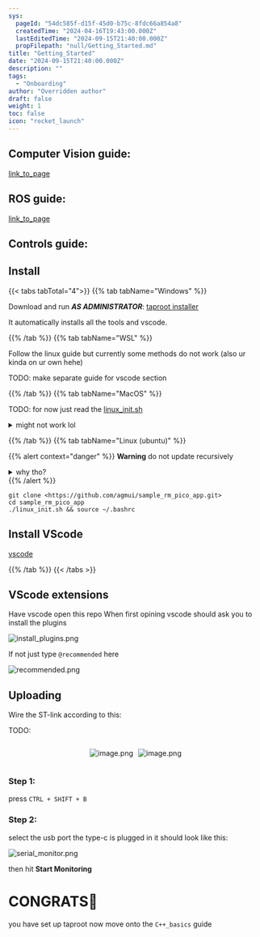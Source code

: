 ```yaml
---
sys:
  pageId: "54dc585f-d15f-45d0-b75c-8fdc66a854a8"
  createdTime: "2024-04-16T19:43:00.000Z"
  lastEditedTime: "2024-09-15T21:40:00.000Z"
  propFilepath: "null/Getting_Started.md"
title: "Getting_Started"
date: "2024-09-15T21:40:00.000Z"
description: ""
tags:
  - "Onboarding"
author: "Overridden author"
draft: false
weight: 1
toc: false
icon: "rocket_launch"
---
```


## Computer Vision guide:

[link_to_page](86d45bc0-388b-4d26-8848-44f255f73d0e)

## ROS guide:

[link_to_page](3c76c1de-ec8f-46d6-8b0a-294005edc2d5)

## Controls guide:

## Install

{{< tabs tabTotal="4">}}
{{% tab tabName="Windows" %}}

Download and run _**AS ADMINISTRATOR**_: [taproot installer](https://github.com/Thornbots/TeachingFreshies/releases/tag/1.0)

It automatically installs all the tools and vscode.

{{% /tab %}}
{{% tab tabName="WSL" %}}

Follow the linux guide but currently some methods do not work (also ur kinda on ur own hehe)

TODO: make separate guide for vscode section

{{% /tab %}}
{{% tab tabName="MacOS" %}}

TODO: for now just read the [linux_init.sh](https://github.com/agmui/sample_rm_pico_app/blob/main/linux_init.sh)

<details>
<summary>might not work lol</summary>

`brew install libusb pkg-config`

Next install: [vscode](https://code.visualstudio.com/Download)

</details>

{{% /tab %}}
{{% tab tabName="Linux (ubuntu)" %}}

{{% alert context="danger" %}}
**Warning** do not update recursively
<details>
<summary>why tho?</summary>
There are some submodules that may go on for a while (like tinyusb) and I highly
recommend you don't need to get them.
If you want to see what submodules I update just look in `linux_init.sh`
</details>
{{% /alert %}}

```shell
git clone <https://github.com/agmui/sample_rm_pico_app.git>
cd sample_rm_pico_app
./linux_init.sh && source ~/.bashrc
```

## Install VScode

[vscode](https://code.visualstudio.com/Download)

{{% /tab %}}
{{< /tabs >}}

## VScode extensions

Have vscode open this repo
When first opining vscode should ask you to install the plugins

![install_plugins.png](https://prod-files-secure.s3.us-west-2.amazonaws.com/d518164a-d88e-44d1-a4ee-3adb3bd8bce0/89bd30f0-1825-4e77-867b-0a41ce370880/install_plugins.png?X-Amz-Algorithm=AWS4-HMAC-SHA256&X-Amz-Content-Sha256=UNSIGNED-PAYLOAD&X-Amz-Credential=ASIAZI2LB466UIOGET65%2F20250205%2Fus-west-2%2Fs3%2Faws4_request&X-Amz-Date=20250205T040953Z&X-Amz-Expires=3600&X-Amz-Security-Token=IQoJb3JpZ2luX2VjECAaCXVzLXdlc3QtMiJHMEUCIQDR9tEBxHhRxae57xDTJLEn4jaQXZebERMEzstB%2F70ylAIgMtO1oV5on38wdWoeiCOStmdtUZ19nYCtCbwKT%2FN7mJ4q%2FwMIORAAGgw2Mzc0MjMxODM4MDUiDPKVzbHBjsZWs384nCrcA3Tl3jB0Yl2GoQKeAG8wBo5iRD6kDayfROa7f1DYbEJUxteWoLJdKHofuSnC4Y9QdkBi0MgDjmSptAN8eicJWiGbMvHgGbFVJiXhVPt6IfKE07FjV0bL3I1LxWh1PooP4q8GqDFF4jTqIbD7nq8egltwqpOBN3IYZcrPlXngU%2FGaFuGoZ3%2B0%2FqVKcZtT0nPmQQMXOzDJ0hkTsTVcoI6Tyq%2FjjfuxdYKR1iyuQZBUzTe6lNOglg%2BAJ8bcB43a7ZltOsOfOWORMRlbd4da%2BTM3O54dGE2YCoPfcyN2WwKbuu10YVkP7tw0mftcyHqcPs3yvkva3VgecqClExdVYpToJaAplF4ncPJ3W5AM2%2FDUuGbKhGhja7r4qvLIBPlVVa%2B4Gm3hmtRq33IzjHIliK3g5gv7koyqIwY4IVmENpj3vQn8wlWGCEk4WkTmztGPA9dHQu8tGhSyFUli%2B9ZpV1u4jbM04Wvvqp%2Fd82bIskM3IACGDpsUAo8uzJDNkui1zHXwOs2MuiMtYTXGc1nW77F2L8r%2F59PAIXGahRhNrGa9rJOAlDvXfPnvskECyd1VAE8SaqYEXC7xcjoKjHxwTdE6EgPoImGip4i7aREhYuyikWZGN2azgab0S3%2BokBczMObPir0GOqUBK6QyU%2FMMtMZ8s4sE4xTG7nCqgDA6aAPRGR29xhsu9Av%2B0kqyv72YlBGFnQay42xYSrXSZHOkubghI28jftpCIpyWG7Rm8qUp%2BZZV3TlvQ8QwAXj5VNg1OtlsX8GM3Rx5Eayt59YvgFSS28WH6DCDE0bYokrOPXSz5ADsLvgEj4F853JhCfYGvQq%2Bs8Yh4Qr%2BiFxAtNUtVnbQ8byjQ67VbqkY3Pua&X-Amz-Signature=80be77a8da8913469c6b509a3db655c7b67eb74b0947ea5bb4599fd8d2994383&X-Amz-SignedHeaders=host&x-id=GetObject)

If not just type `@recommended` here  

![recommended.png](https://prod-files-secure.s3.us-west-2.amazonaws.com/d518164a-d88e-44d1-a4ee-3adb3bd8bce0/61e661e9-5d85-4dfc-be0d-8d2097a5e793/recommended.png?X-Amz-Algorithm=AWS4-HMAC-SHA256&X-Amz-Content-Sha256=UNSIGNED-PAYLOAD&X-Amz-Credential=ASIAZI2LB466UIOGET65%2F20250205%2Fus-west-2%2Fs3%2Faws4_request&X-Amz-Date=20250205T040953Z&X-Amz-Expires=3600&X-Amz-Security-Token=IQoJb3JpZ2luX2VjECAaCXVzLXdlc3QtMiJHMEUCIQDR9tEBxHhRxae57xDTJLEn4jaQXZebERMEzstB%2F70ylAIgMtO1oV5on38wdWoeiCOStmdtUZ19nYCtCbwKT%2FN7mJ4q%2FwMIORAAGgw2Mzc0MjMxODM4MDUiDPKVzbHBjsZWs384nCrcA3Tl3jB0Yl2GoQKeAG8wBo5iRD6kDayfROa7f1DYbEJUxteWoLJdKHofuSnC4Y9QdkBi0MgDjmSptAN8eicJWiGbMvHgGbFVJiXhVPt6IfKE07FjV0bL3I1LxWh1PooP4q8GqDFF4jTqIbD7nq8egltwqpOBN3IYZcrPlXngU%2FGaFuGoZ3%2B0%2FqVKcZtT0nPmQQMXOzDJ0hkTsTVcoI6Tyq%2FjjfuxdYKR1iyuQZBUzTe6lNOglg%2BAJ8bcB43a7ZltOsOfOWORMRlbd4da%2BTM3O54dGE2YCoPfcyN2WwKbuu10YVkP7tw0mftcyHqcPs3yvkva3VgecqClExdVYpToJaAplF4ncPJ3W5AM2%2FDUuGbKhGhja7r4qvLIBPlVVa%2B4Gm3hmtRq33IzjHIliK3g5gv7koyqIwY4IVmENpj3vQn8wlWGCEk4WkTmztGPA9dHQu8tGhSyFUli%2B9ZpV1u4jbM04Wvvqp%2Fd82bIskM3IACGDpsUAo8uzJDNkui1zHXwOs2MuiMtYTXGc1nW77F2L8r%2F59PAIXGahRhNrGa9rJOAlDvXfPnvskECyd1VAE8SaqYEXC7xcjoKjHxwTdE6EgPoImGip4i7aREhYuyikWZGN2azgab0S3%2BokBczMObPir0GOqUBK6QyU%2FMMtMZ8s4sE4xTG7nCqgDA6aAPRGR29xhsu9Av%2B0kqyv72YlBGFnQay42xYSrXSZHOkubghI28jftpCIpyWG7Rm8qUp%2BZZV3TlvQ8QwAXj5VNg1OtlsX8GM3Rx5Eayt59YvgFSS28WH6DCDE0bYokrOPXSz5ADsLvgEj4F853JhCfYGvQq%2Bs8Yh4Qr%2BiFxAtNUtVnbQ8byjQ67VbqkY3Pua&X-Amz-Signature=3f1b9abd9e08d14ae824a2536e57c528c0aa7478e0aecf6a323db8338f62cd5e&X-Amz-SignedHeaders=host&x-id=GetObject)

## Uploading

Wire the ST-link according to this:

TODO:

<div style="display: flex;flex-direction: row; column-gap:10px; max-width: 630px;justify-content: center;">
<div>

![image.png](https://prod-files-secure.s3.us-west-2.amazonaws.com/d518164a-d88e-44d1-a4ee-3adb3bd8bce0/210ecb78-1116-4d7b-b9b7-2292f66fa2c2/image.png?X-Amz-Algorithm=AWS4-HMAC-SHA256&X-Amz-Content-Sha256=UNSIGNED-PAYLOAD&X-Amz-Credential=ASIAZI2LB466XUAW6RKI%2F20250205%2Fus-west-2%2Fs3%2Faws4_request&X-Amz-Date=20250205T040955Z&X-Amz-Expires=3600&X-Amz-Security-Token=IQoJb3JpZ2luX2VjECAaCXVzLXdlc3QtMiJIMEYCIQD01%2F5iMIAfwHw2yPYhrtT1zvAvDJDM5vhqPgRwO%2F9dzgIhAJxTksWzqI9zwJ0xq1VB1iSbfpjkWy2RE2CRDKkFrRZcKv8DCDkQABoMNjM3NDIzMTgzODA1IgxT78oZCE31YTwzHyIq3AM9z0KDaOfESdlHMxKO6VVrrzzIkTfNQKk9nIBEhPdrr8Mbh68JbXXw2Aa6D2b7JRCg%2FFuJGofoZ85eFgqYFXHklSZxbjQm5TZaXuMZ37xyq7lBN%2BgQGREurGcJhHsiK9WaLHYzSdT9%2FAPeLBHDTvZr2%2F8q88%2FFFIV%2BBJNDmWLf%2B7kwgzQerxEltS4JZYIP1xGE%2FbjQDSvVdOdc8EqpOgQQNTEVmx8ONN7pMEaeht03nwL6mrHbgaJ1w0UWCAmEsa2zr1n66ZQrVitaq4NHxX0T64xW4ua9CKgRXQ1QothoEIxEuO8%2FcTblrNqiu2EjWyHfnScSXNMIJSwCXnioP1OKg4%2FbxzIm4eBuNiQz0FEYOnESS5udUQcEGQWeL4FoHq9laHVkfDgGmISVwQp81hRoou93NAo%2FlPHs%2FQkhQ4oYSvDUPYW3nkwC%2Fwetqhrimv5UR5T12GS1d%2FmJyiRy9gIlXw1eRlTP4inw1zZxqQG9FOrcx%2BkUwCR4rGzVpgV755TYLdki7RP2Ogz%2B0wy96LqaXcxaoppq5jVVXB1%2FGXFHUyR%2B4ruJyzjtbqNJiSSVgm3e%2F4cBjmxcMisATpnGWAX8t9Vd3b5TVEuohGX9qsQVksAe4OX%2Fvr0bZ31oVDCrz4q9BjqkAd%2FDF65I%2FGhG1v1qbj8EmaHYowgPgSn3ub57ORbaR5bV%2BNraMIImapuIP4lNBgsezk26P7Ao1MfE08Gj3lQAAKMLhpNlZnwlKABVfJOVQg5OOKd85%2FXonjhdwFQmpmo5fkfA25cZIjVaMAkVIKPdxmVwEc7v3qFLw2yZG1d5icfs8IR5WdW45PgDbk8fECljc0lud9uVMtOA5B9adcmQyvLR8OuD&X-Amz-Signature=532f240c5d021c2c5ea619b8b4f484eafc1bac829fc890284bd42af555b66779&X-Amz-SignedHeaders=host&x-id=GetObject)

</div>
<div>

![image.png](https://prod-files-secure.s3.us-west-2.amazonaws.com/d518164a-d88e-44d1-a4ee-3adb3bd8bce0/33a0fd0f-8ca6-4a86-8e09-26e95ded1fff/image.png?X-Amz-Algorithm=AWS4-HMAC-SHA256&X-Amz-Content-Sha256=UNSIGNED-PAYLOAD&X-Amz-Credential=ASIAZI2LB466325PYBB3%2F20250205%2Fus-west-2%2Fs3%2Faws4_request&X-Amz-Date=20250205T040955Z&X-Amz-Expires=3600&X-Amz-Security-Token=IQoJb3JpZ2luX2VjECAaCXVzLXdlc3QtMiJGMEQCIGtZ%2BzSSlfnrwRHf8ofJ4MMYRtNUDJtG1zn1L%2BP7BrawAiAGigkZUPLtNo6UtOVpxAnmPCV1jcfot6fxTuGGgvfdOCr%2FAwg5EAAaDDYzNzQyMzE4MzgwNSIMdmuGKWId%2BnTE6qkfKtwDGnvsfI8NB4ymn%2FS5oTDIqup0cfqb6yHZD5RUAfyj%2FPdCfvuF2HTR85WiZf0VqgEZqh9bLdogMDR%2BxhwKmhXd4222pdRvth%2B4gOUB9mZfM6m6M9SBn%2FsztWZRJRSXA5tRwN7xyglzH7iZER8Loktz5KBPALny0BXnZAal7qeF0UVm3TF6uEGosD8gnP%2FMAnuy9IdJtyXMFIawG%2FAos1OeFrK%2FNMQshH9H6kCrfrwhMgrfCT7Q7WTFRxdIB6yf3zgtjr8AYGeYP%2BJDcpFMvl%2B5QH1LwzaThCcncym8B0I0Epln8ak%2BVKTYI2GTBwAiC4FFwJn48%2FHtBcNAoMJMbybY5oTaBRtPrz6H8UMOnx6mhwZfCc7b57MYf6ykVKhNINjV88QqHCsHNIOype87vS0%2BGP2Vaa4cRrfY3T%2Fub0L4i03NMtx17yvR3AbrrdYWH1JZ51mllOSxiKts%2FFU0bQ%2Fl9b1vNrddEmMPaJHw1ZX%2Fzcjgc2iUsSvFr1aB%2Bm1u5GfhdBcGojqDHz7rA%2FSxKVlUloWdqpKI0KQmKhrV0zrkfqMh%2FPLddtFV4mmgysxeuEGgJaGs%2FP81vmWJcPA4lkIcwy9%2FF4XokNHab47o5NSiaon5BSkmmoX7WZY%2FTjsw0M%2BKvQY6pgHWh3DlkN3yEZckaWSklIkMqan0PsUI0uNzzLdiVpUtkJjrNo2SylrDCiZplELcSVZD7uynYA0FSMmuQci17jXPyWRykBjusC%2Bao8ne8U5adLS97KIgZBBcz%2F3KdM%2FOEjmcmmMClianCm8Q8GZT2YkuJ1eom1IQmt8tPatfGyTse1%2F5t%2FgJF5M%2BUwvDweeYypCj7bGtN4tJ9iu9JyRVVnM8gwBoQSkN&X-Amz-Signature=b9ac6d45b351cba2e312fbdc3eebbcadde1d4a2f75255223d987d4d1a54425bd&X-Amz-SignedHeaders=host&x-id=GetObject)

</div>
</div>

### Step 1:

press `CTRL + SHIFT + B`

### Step 2:

select the usb port the type-c is plugged in it should look like this:

![serial_monitor.png](https://prod-files-secure.s3.us-west-2.amazonaws.com/d518164a-d88e-44d1-a4ee-3adb3bd8bce0/f03f4774-05d4-4393-b6a0-d5efb6d315ab/serial_monitor.png?X-Amz-Algorithm=AWS4-HMAC-SHA256&X-Amz-Content-Sha256=UNSIGNED-PAYLOAD&X-Amz-Credential=ASIAZI2LB466UIOGET65%2F20250205%2Fus-west-2%2Fs3%2Faws4_request&X-Amz-Date=20250205T040953Z&X-Amz-Expires=3600&X-Amz-Security-Token=IQoJb3JpZ2luX2VjECAaCXVzLXdlc3QtMiJHMEUCIQDR9tEBxHhRxae57xDTJLEn4jaQXZebERMEzstB%2F70ylAIgMtO1oV5on38wdWoeiCOStmdtUZ19nYCtCbwKT%2FN7mJ4q%2FwMIORAAGgw2Mzc0MjMxODM4MDUiDPKVzbHBjsZWs384nCrcA3Tl3jB0Yl2GoQKeAG8wBo5iRD6kDayfROa7f1DYbEJUxteWoLJdKHofuSnC4Y9QdkBi0MgDjmSptAN8eicJWiGbMvHgGbFVJiXhVPt6IfKE07FjV0bL3I1LxWh1PooP4q8GqDFF4jTqIbD7nq8egltwqpOBN3IYZcrPlXngU%2FGaFuGoZ3%2B0%2FqVKcZtT0nPmQQMXOzDJ0hkTsTVcoI6Tyq%2FjjfuxdYKR1iyuQZBUzTe6lNOglg%2BAJ8bcB43a7ZltOsOfOWORMRlbd4da%2BTM3O54dGE2YCoPfcyN2WwKbuu10YVkP7tw0mftcyHqcPs3yvkva3VgecqClExdVYpToJaAplF4ncPJ3W5AM2%2FDUuGbKhGhja7r4qvLIBPlVVa%2B4Gm3hmtRq33IzjHIliK3g5gv7koyqIwY4IVmENpj3vQn8wlWGCEk4WkTmztGPA9dHQu8tGhSyFUli%2B9ZpV1u4jbM04Wvvqp%2Fd82bIskM3IACGDpsUAo8uzJDNkui1zHXwOs2MuiMtYTXGc1nW77F2L8r%2F59PAIXGahRhNrGa9rJOAlDvXfPnvskECyd1VAE8SaqYEXC7xcjoKjHxwTdE6EgPoImGip4i7aREhYuyikWZGN2azgab0S3%2BokBczMObPir0GOqUBK6QyU%2FMMtMZ8s4sE4xTG7nCqgDA6aAPRGR29xhsu9Av%2B0kqyv72YlBGFnQay42xYSrXSZHOkubghI28jftpCIpyWG7Rm8qUp%2BZZV3TlvQ8QwAXj5VNg1OtlsX8GM3Rx5Eayt59YvgFSS28WH6DCDE0bYokrOPXSz5ADsLvgEj4F853JhCfYGvQq%2Bs8Yh4Qr%2BiFxAtNUtVnbQ8byjQ67VbqkY3Pua&X-Amz-Signature=3b841cf0fe99f7f6657176f6ec2442a644f460e63e91e6118eb0960299b43fbe&X-Amz-SignedHeaders=host&x-id=GetObject)

then hit **Start Monitoring**

# CONGRATS🎉

you have set up taproot now move onto the `C++_basics` guide
